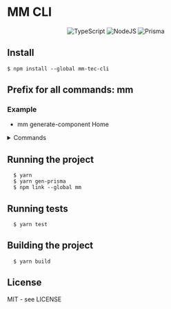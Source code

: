 # MM CLI

<div align="center"> 

  ![TypeScript](https://img.shields.io/badge/typescript-%23007ACC.svg?style=for-the-badge&logo=typescript&logoColor=white)
  ![NodeJS](https://img.shields.io/badge/node.js-6DA55F?style=for-the-badge&logo=node.js&logoColor=white)
  ![Prisma](https://img.shields.io/badge/Prisma-3982CE?style=for-the-badge&logo=Prisma&logoColor=white)
</div>

## Install


```shell
$ npm install --global mm-tec-cli
```

## Prefix for all commands: mm
### Example
- mm generate-component Home




<details> 
 <summary>Commands</summary>

 - version (v) ➜ Output the version number                                          
- whoami ➜ Show your credentials stored                                       
- update-me ➜ update your credentials                                            
- store-me ➜ Store your git credentials (default is your local git credentials) 
- git-config (config) ➜ Configures git credentials                                         
- git-clone  (clone) ➜ Clone a repository from your git                                   
- git-check (check) ➜ Print your current git credentials                                 
- generate-screen (gen-screen) ➜ Create a new file in src/screens                                   
- generate-page (gen-page) ➜ Create a new file in src/pages                                     
- generate-component (gen-comp) ➜ Create a new file in src/components                                
- default-configs (configs) ➜ Store default configs (example: --not-index by default)
</details>

## Running the project

```shell
  $ yarn
  $ yarn gen-prisma
  $ npm link --global mm 
```

## Running tests

```shell
  $ yarn test
```

## Building the project
```shell
  $ yarn build
```

## License

MIT - see LICENSE
